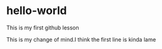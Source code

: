 # hello-world
This is my first github lesson




This is my change of mind.I think the first line is kinda lame
